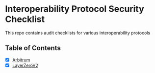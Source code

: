 # Interoperability Protocol Security Checklist

This repo contains audit checklists for various interoperability protocols

## Table of Contents

- [x] [Arbitrum](audit-checklists/Arbitrum.md)
- [x] [LayerZeroV2](audit-checklists/LayerZeroV2.md)
